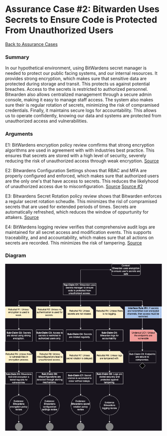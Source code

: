 # Assurance Case #2: Bitwarden Uses Secrets to Ensure Code is Protected From Unauthorized Users
[Back to Assurance Cases](https://github.com/PatrickBN/CYBR8420_Team5/blob/main/Assurance%20Cases.md)

### Summary

In our hypothetical environment, using BitWardens secret manager is needed to protect our public facing systems, and our internal resources. It provides strong encryption, which makes sure that sensitive data are protected during storage and transit. This protects us against potential breaches. Access to the secrets is restricted to authorized personnel. Bitwarden also allows centralized management through a secure admin console, making it easy to manage staff access. The system also makes sure their is regular rotation of secrets, minimizing the risk of compramised credentials. Finally, it maintains secure logs for accountability. This allows us to operate confidently, knowing our data and systems are protected from unauthorized access and vulnerabilities.

### Arguments

E1: BitWardens encryption policy review comfirms that strong encryption algorithms are used in agreement with with industries best practice. This ensures that secrets are stored with a high level of security, severely reducing the risk of unauthorized access through weak encryption. [Source](https://bitwarden.com/help/bitwarden-security-white-paper/) 

E2: Bitwardens Configuration Settings shows that RBAC and MFA are properly configured and enforced, which makes sure that authorized users are the only one's that have access to secrets. This reduces the likelyhood of unauthorized access due to misconfiguration. [Source](https://bitwarden.com/help/user-types-access-control/) [Source #2](https://bitwarden.com/help/bitwarden-authenticator/)

E3: Bitwardens Secret Rotation policy review shows that Bitwarden enforces a regular secret rotation scheudle. This minimizes the risl of compramised secrets that are used for extended periods of times. Secrets are automatically refreshed, which reduces the window of oppurtunity for attakers. [Source](https://bitwarden.com/help/account-encryption-key/)

E4: BitWardens logging review verifies that comprehensive audit logs are maintained for all secret access and modification events. This supports traceability, and and accountability, which makes sure that all actions on secrets are recorded. This minimizes the risk of tampering. [Source](https://bitwarden.com/help/bitwarden-security-white-paper/#logging-monitoring-and-alert-notification)

### Diagram
![](https://github.com/PatrickBN/CYBR8420_Team5/blob/main/Assurance%20Cases/Bitwarden%20Using%20Secrets%20To%20Ensure%20Code%20Is%20Protected/Assurance%20Case.drawio2.png)
